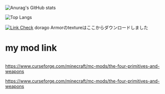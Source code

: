 ![Anurag's GitHub stats](https://github-readme-stats.vercel.app/api?username=hrmcngs&show_icons=true&theme=dark)

![Top Langs](https://github-readme-stats.vercel.app/api/top-langs/?username=hrmcngs&layout=compact)

[![Link Check](https://github.com/janosh/awesome-normalizing-flows/actions/workflows/link-check.yml/badge.svg)](https://github.com/GitPois1x/DragonLoot/tree/1.20/src/main/resources/assets/dragonloot/textures)
dorago Armorのtextureはここからダウンロードしました

# my mod link
<a aria-label="Downloads on CurseForge" href="https://www.curseforge.com/minecraft/mc-mods/the-four-primitives-and-weapons">
<img alt="" src="https://cf.way2muchnoise.eu/title/the-four-primitives-and-weapons.svg(f16436-f16436-fff-000-fff).svg?badge_style=for_the_badge"></a>

https://www.curseforge.com/minecraft/mc-mods/the-four-primitives-and-weapons 

https://www.curseforge.com/minecraft/mc-mods/the-four-primitives-and-weapons

